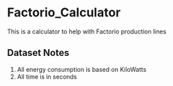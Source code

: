 # Factorio_Calculator
This is a calculator to help with Factorio production lines


## Dataset Notes
1. All energy consumption is based on KiloWatts
2. All time is in seconds